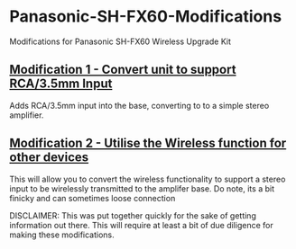 # Panasonic-SH-FX60-Modifications
Modifications for Panasonic SH-FX60 Wireless Upgrade Kit



## [Modification 1 - Convert unit to support RCA/3.5mm Input ](https://github.com/azzajess/Panasonic-SH-FX60-Modifications/blob/main/Mod1-Stereo-Input.md)
Adds RCA/3.5mm input into the base, converting to to a simple stereo amplifier.




## [Modification 2 - Utilise the Wireless function for other devices](https://github.com/azzajess/Panasonic-SH-FX60-Modifications/blob/main/Mod2-Wireless-Input.md)
This will allow you to convert the wireless functionality to support a stereo input to be wirelessly transmitted to the amplifer base.
Do note, its a bit finicky and can sometimes loose connection


DISCLAIMER: This was put together quickly for the sake of getting information out there. This will require at least a bit of due diligence for making these modifications.
